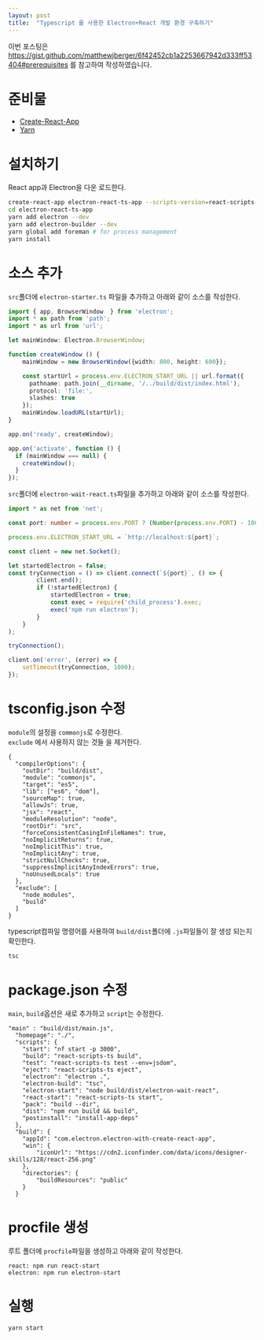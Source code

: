 ```yaml
---
layout: post
title:  "Typescript 를 사용한 Electron+React 개발 환경 구축하기"
---
```


이번 포스팅은 https://gist.github.com/matthewjberger/6f42452cb1a2253667942d333ff53404#prerequisites 를 참고하여 작성하였습니다.

# 준비물
* [Create-React-App](https://github.com/facebookincubator/create-react-app)
* [Yarn](https://yarnpkg.com/en/)


# 설치하기 #
React app과 Electron을 다운 로드한다.

```bash
create-react-app electron-react-ts-app --scripts-version=react-scripts-ts
cd electron-react-ts-app
yarn add electron --dev
yarn add electron-builder --dev
yarn global add foreman # for process management
yarn install
```

# 소스 추가 #
`src`폴더에 `electron-starter.ts` 파일을 추가하고 아래와 같이 소스를 작성한다.
~~~typescript
import { app, BrowserWindow  } from 'electron';
import * as path from 'path';
import * as url from 'url';

let mainWindow: Electron.BrowserWindow;

function createWindow () {
    mainWindow = new BrowserWindow({width: 800, height: 600});

    const startUrl = process.env.ELECTRON_START_URL || url.format({
      pathname: path.join(__dirname, '/../build/dist/index.html'),
      protocol: 'file:',
      slashes: true
    });
    mainWindow.loadURL(startUrl);
}

app.on('ready', createWindow);

app.on('activate', function () {
  if (mainWindow === null) {
    createWindow();
  }
});
~~~
`src`폴더에 `electron-wait-react.ts`파일을 추가하고 아래와 같이 소스를 작성한다.
```typescript
import * as net from 'net';

const port: number = process.env.PORT ? (Number(process.env.PORT) - 100) : 3000;

process.env.ELECTRON_START_URL = `http://localhost:${port}`;

const client = new net.Socket();

let startedElectron = false;
const tryConnection = () => client.connect(`${port}`, () => {
        client.end();
        if (!startedElectron) {
            startedElectron = true;
            const exec = require('child_process').exec;
            exec('npm run electron');
        }
    }
);

tryConnection();

client.on('error', (error) => {
    setTimeout(tryConnection, 1000);
});
```
# tsconfig.json 수정 #
`module`의 설정을  `commonjs`로 수정한다.  
`exclude` 에서 사용하지 않는 것들 을 제거한다.
```
{
  "compilerOptions": {
    "outDir": "build/dist",
    "module": "commonjs",
    "target": "es5",
    "lib": ["es6", "dom"],
    "sourceMap": true,
    "allowJs": true,
    "jsx": "react",
    "moduleResolution": "node",
    "rootDir": "src",
    "forceConsistentCasingInFileNames": true,
    "noImplicitReturns": true,
    "noImplicitThis": true,
    "noImplicitAny": true,
    "strictNullChecks": true,
    "suppressImplicitAnyIndexErrors": true,
    "noUnusedLocals": true
  },
  "exclude": [
    "node_modules",
    "build"
  ]
}
```
typescript컴파일 명령어를 사용하여 `build/dist`폴더에 `.js`파일들이 잘 생성 되는지 확인한다.
```bash
tsc
```


# package.json 수정 #
`main`, `build`옵션은 새로 추가하고 `script`는 수정한다.
```
"main" : "build/dist/main.js",
  "homepage": "./",
  "scripts": {
    "start": "nf start -p 3000",
    "build": "react-scripts-ts build",
    "test": "react-scripts-ts test --env=jsdom",
    "eject": "react-scripts-ts eject",
    "electron": "electron .",
    "electron-build": "tsc",
    "electron-start": "node build/dist/electron-wait-react",
    "react-start": "react-scripts-ts start",
    "pack": "build --dir",
    "dist": "npm run build && build",
    "postinstall": "install-app-deps"
  },
  "build": {
    "appId": "com.electron.electron-with-create-react-app",
    "win": {
        "iconUrl": "https://cdn2.iconfinder.com/data/icons/designer-skills/128/react-256.png"
    },
    "directories": {
        "buildResources": "public"
    }
  }
```

# procfile 생성 #
루트 폴더에 `procfile`파일을 생성하고 아래와 같이 작성한다.
```
react: npm run react-start
electron: npm run electron-start
```

# 실행 #
```bash
yarn start
```